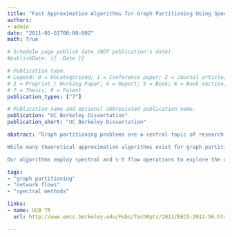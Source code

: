 ```yaml
---
title: "Fast Approximation Algorithms for Graph Partitioning Using Spectral and Semidefinite-Programming Techniques"
authors:
- admin
date: "2011-05-01T00:00:00Z"
math: True

# Schedule page publish date (NOT publication's date).
#publishDate: {{ .Date }}

# Publication type.
# Legend: 0 = Uncategorized; 1 = Conference paper; 2 = Journal article;
# 3 = Preprint / Working Paper; 4 = Report; 5 = Book; 6 = Book section;
# 7 = Thesis; 8 = Patent
publication_types: ["7"]

# Publication name and optional abbreviated publication name.
publication: "UC Berkeley Dissertation"
publication_short: "UC Berkeley Dissertation"

abstract: "Graph partitioning problems are a central topic of research in the study of approximation algorithms. They are of interest to theoretical computer scientists for their far-reaching connections to spectral graph theory, metric embeddings and inapproximability theory. And they are also important for many practitioners, as algorithms for graph partitioning are often fundamental primitives in the solution of other problems, such as image segmentation, clustering and social-network analysis.

While many theoretical approximation algorithms exist for graph partitioning, they often rely on multicommodity-flow computations that are quadratic time in the worst case and are too time-consuming for the massive graphs that are prevalent in today's applications. In this thesis, we study the design of approximation algorithms that yield strong approximation ratios, while running in subquadratic time and relying on computational procedures that are often fast in practice.

Our algorithms employ spectral and s-t flow operations to explore the cuts of a graph in a very efficient way. A crucial ingredient in their design is the usage of random walks that capture the sparse cuts of a graph better than single eigenvectors. The analysis of our methods is particularly simple, as it relies on a semidefinite programming formulation of the graph partitioning problem of choice. Indeed, we can develop our algorithms as primal-dual methods for solving a semidefinite program and show that certain random walks arise naturally from this approach."

tags:
- "graph partitioning"
- "network flows"
- "spectral methods"

links:
- name: UCB TR
  url: http://www.eecs.berkeley.edu/Pubs/TechRpts/2011/EECS-2011-56.html

---
```

